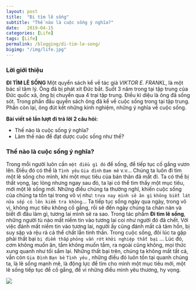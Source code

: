 ```yaml
---
layout: post
title:  "Đi tìm lẽ sống"
subtitle: "Thế nào là cuộc sống ý nghĩa?"
date:   2019-04-15
categories: [Life]
tags: [Life]
permalink: /blogging/di-tim-le-song/
bigimg: "/img/life.jpg"
---
```


### Lời giới thiệu

**ĐI TÌM LẼ SỐNG**
Một quyển sách kể về tác giả _VIKTOR E. FRANKL_, là một bác sĩ tâm lý. Ông đã bị phát xít Đức bắt. Suốt 3 năm trong tại tập trung của Đức quốc xã, ông bị chuyển qua 4 trại tập trung. Điều kì diệu là ông đã sống sót. Trong phần đầu quyển sách ông đã kể về cuộc sống trong tại tập trung. Phần còn lại, ông đút kết những kinh nghiệm, những ý nghĩa về cuộc sống.

**Bài viết sẽ lần lượt đi trả lời 2 câu hỏi:**
* Thế nào là cuộc sống ý nghĩa?
* Làm thế nào để đạt dược cuộc sống như thế?

### Thế nào là cuộc sống ý nghĩa?
Trong mỗi người luôn cần `một điều gì đó` để sống, để tiếp tục cố gắng vươn lên. Điều đó có thể là ` Tình yêu ` ` Gia đình ` ` Đam mê ` v.v... Chúng ta luôn đi tìm một lẽ sống cho mình, khi một mục tiêu của bản thân đã mất đi. Ta có thể bị thất vọng, lạc lỏng nhưng ngay sau đó, ta lại có thể tìm thấy một mục tiêu, mới một lẽ sống mới. Những điều chúng ta thường nghĩ, khiến cuộc sống của chúng ta tồn tại trong vô vị như: ` trưa nay mình sẽ ăn gì ` ` không biết lát nữa sếp có lên kiểm tra không `... Ta tiếp tục sống ngày qua ngày, trong vô vị, không mục tiêu không cố gắng, rồi sẽ đến ngày chúng ta chán nản và biết đi đâu làm gì, tương lai mình sẽ ra sao. Trong tác phẩm **Đi tìm lẽ sống**, những người tù nào mất niềm tin vào tương lai coi như người đó đã chết. Với việc đánh mất niềm tin vào tương lai, người ấy cũng đánh mất cả tâm hồn, bị suy sập và rệu rả cả thể chất lẫn tinh thần. Trong cuộc sống, đôi lúc ta gặp phải thất bại ` bị điểm thấp ` ` phỏng vấn rớt ` ` khởi nghiệp thất bại ` ... Lúc đó, cơm không muốn ăn, tắm không muốn tắm, ra ngoài cũng không, mọi thức xung quanh như tối sầm lại. Những thất bại trên, chúng ta không mất tất cả, vẫn còn ` Gia Đình ` ` Bạn bè ` ` Tình yêu ` , những điều đó luôn tồn tại quanh chúng ta, là lẽ sống mạnh mẽ, là động lực để tìm cho mình một mục tiêu mới, một lẽ sống tiếp tục để cố gắng, để vì những điều mình yêu thương, hy vọng.

![](../img/life.png)

